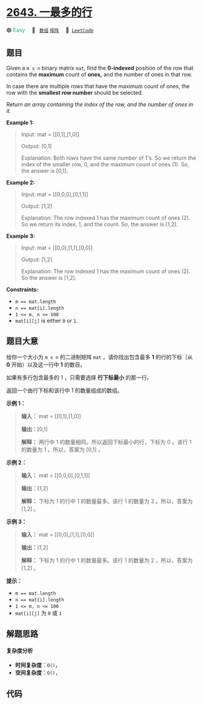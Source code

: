 # [2643. 一最多的行](https://leetcode.com/problems/row-with-maximum-ones)

🟢 <font color=#15bd66>Easy</font>&emsp; 🔖&ensp; [`数组`](/tag/array.md) [`矩阵`](/tag/matrix.md)&emsp; 🔗&ensp;[`LeetCode`](https://leetcode.com/problems/row-with-maximum-ones)

## 题目

Given a `m x n` binary matrix `mat`, find the **0-indexed** position of the
row that contains the **maximum** count of **ones,** and the number of ones in
that row.

In case there are multiple rows that have the maximum count of ones, the row
with the **smallest row number** should be selected.

Return _an array containing the index of the row, and the number of ones in
it._



**Example 1:**

> Input: mat = [[0,1],[1,0]]
> 
> Output: [0,1]
> 
> Explanation: Both rows have the same number of 1's. So we return the index of the smaller row, 0, and the maximum count of ones (1). So, the answer is [0,1]. 

**Example 2:**

> Input: mat = [[0,0,0],[0,1,1]]
> 
> Output: [1,2]
> 
> Explanation: The row indexed 1 has the maximum count of ones (2). So we return its index, 1, and the count. So, the answer is [1,2].

**Example 3:**

> Input: mat = [[0,0],[1,1],[0,0]]
> 
> Output: [1,2]
> 
> Explanation: The row indexed 1 has the maximum count of ones (2). So the answer is [1,2].

**Constraints:**

  * `m == mat.length` 
  * `n == mat[i].length` 
  * `1 <= m, n <= 100` 
  * `mat[i][j]` is either `0` or `1`.


## 题目大意

给你一个大小为 `m x n` 的二进制矩阵 `mat` ，请你找出包含最多 **1** 的行的下标（从 **0** 开始）以及这一行中 **1**
的数目。

如果有多行包含最多的 1 ，只需要选择 **行下标最小** 的那一行。

返回一个由行下标和该行中 1 的数量组成的数组。



**示例 1：**

> 
> 
> 
> 
> 
> **输入：** mat = [[0,1],[1,0]]
> 
> **输出：**[0,1]
> 
> **解释：** 两行中 1 的数量相同。所以返回下标最小的行，下标为 0 。该行 1 的数量为 1 。所以，答案为 [0,1] 。 
> 
> 

**示例 2：**

> 
> 
> 
> 
> 
> **输入：** mat = [[0,0,0],[0,1,1]]
> 
> **输出：**[1,2]
> 
> **解释：** 下标为 1 的行中 1 的数量最多。该行 1 的数量为 2 。所以，答案为 [1,2] 。
> 
> 

**示例 3：**

> 
> 
> 
> 
> 
> **输入：** mat = [[0,0],[1,1],[0,0]]
> 
> **输出：**[1,2]
> 
> **解释：** 下标为 1 的行中 1 的数量最多。该行 1 的数量为 2 。所以，答案为 [1,2] 。



**提示：**

  * `m == mat.length` 
  * `n == mat[i].length` 
  * `1 <= m, n <= 100` 
  * `mat[i][j]` 为 `0` 或 `1`


## 解题思路

#### 复杂度分析

- **时间复杂度**：`O()`，
- **空间复杂度**：`O()`，

## 代码

```javascript

```